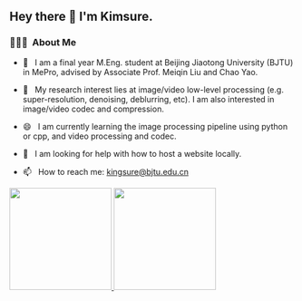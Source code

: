 <h2> Hey there 👋  I'm Kimsure.</h2>

<h3> 👨🏻‍💻 &nbsp;About Me </h3>

- 🌱 &nbsp; I am a final year M.Eng. student at Beijing Jiaotong University (BJTU) in MePro, advised by Associate Prof. Meiqin Liu and Chao Yao.

<!-- 🔭 I will be an image processing engineer for VIVO Communication Technology Co. Ltd.. -->

- 🔭 &nbsp; My research interest lies at image/video low-level processing (e.g. super-resolution, denoising, deblurring, etc). I am also interested in image/video codec and compression.

- 😄 &nbsp; I am currently learning the image processing pipeline using python or cpp, and video processing and codec.

- 🤔 &nbsp; I am looking for help with how to host a website locally.

- 📫 &nbsp; How to reach me: kingsure@bjtu.edu.cn


<a href="https://github.com/AVS1508">
  <img height="180em" src="https://github-readme-stats.vercel.app/api?username=Kimsure&theme=buefy&show_icons=true" />
  <img height="180em" src="https://github-readme-stats.vercel.app/api/top-langs/?username=Kimsure&theme=buefy&layout=compact" />
</a>



<!--
**Kimsure/Kimsure** is a ✨ _special_ ✨ repository because its `README.md` (this file) appears on your GitHub profile.

Here are some ideas to get you started:

- 🔭 I’m currently working on ...
- 🌱 I’m currently learning ...
- 👯 I’m looking to collaborate on ...
- 🤔 I’m looking for help with ...
- 💬 Ask me about ...
- 📫 How to reach me: ...
- 😄 Pronouns: ...
- ⚡ Fun fact: ...
-->
